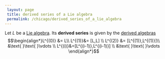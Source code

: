 ```yaml
---
 layout: page
 title: derived series of a Lie algebra
 permalink: /chicago/derived_series_of_a_lie_algebra
---
```

Let $L$ be a [Lie algebra](https://defsmath.github.io/DefsMath/Lie_algebra). Its **derived series** is given by the [derived algebras](https://defsmath.github.io/DefsMath/derived_Lie_algebra) $$\begin{align*}L^{(0)} &= L\\ L^{(1)}&= [L,L] \\ L^{(2)} &= [L^{(1)},L^{(1)}]\\ &\text{ }\text{ }\vdots \\ L^{(i)}&=[L^{(i-1)},L^{(i-1)}] \\ &\text{ }\text{ }\vdots  \end{align*}$$